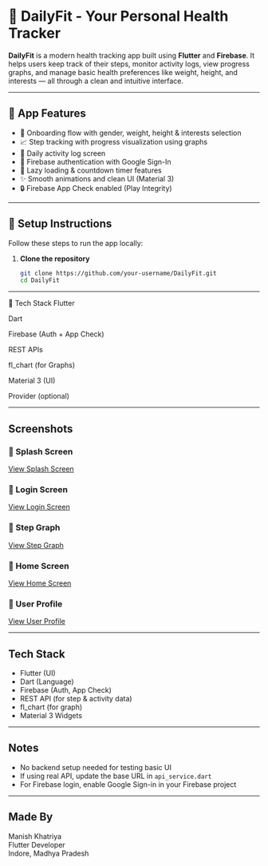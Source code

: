# 🏃 DailyFit - Your Personal Health Tracker

**DailyFit** is a modern health tracking app built using **Flutter** and **Firebase**. It helps users keep track of their steps, monitor activity logs, view progress graphs, and manage basic health preferences like weight, height, and interests — all through a clean and intuitive interface.

---

## 📲 App Features

- 👤 Onboarding flow with gender, weight, height & interests selection  
- 📈 Step tracking with progress visualization using graphs  
- 📅 Daily activity log screen  
- 🔐 Firebase authentication with Google Sign-In  
- 🎯 Lazy loading & countdown timer features  
- ✨ Smooth animations and clean UI (Material 3)  
- 🔒 Firebase App Check enabled (Play Integrity)  

---

## 🚀 Setup Instructions

Follow these steps to run the app locally:

1. **Clone the repository**  
   ```bash
   git clone https://github.com/your-username/DailyFit.git
   cd DailyFit

---
   
🔧 Tech Stack
Flutter

Dart

Firebase (Auth + App Check)

REST APIs

fl_chart (for Graphs)

Material 3 (UI)

Provider (optional) 

---

## Screenshots

### 🔹 Splash Screen  
[View Splash Screen](https://drive.google.com/uc?id=1jKGVSNizuVqe9AQTcpIXbNClBKxpVM0I)

### 🔹 Login Screen  
[View Login Screen](https://drive.google.com/uc?id=1CuBF6Ypai2KCtPYW_4Avafr7YibGwXs1)

### 🔹 Step Graph  
[View Step Graph](https://drive.google.com/uc?id=1lQWt-111U69z0_-7keOGVbnhQfkSaMT8)

### 🔹 Home Screen  
[View Home Screen](https://drive.google.com/uc?id=1vTLGA_0UThH0GZ_um2CfyGMyiqGHK449)

### 🔹 User Profile  
[View User Profile](https://drive.google.com/uc?id=1kUpITcvptGZkIvBwgvBl0UQUZp-8OgG7)

---

## Tech Stack

- Flutter (UI)
- Dart (Language)
- Firebase (Auth, App Check)
- REST API (for step & activity data)
- fl_chart (for graph)
- Material 3 Widgets

---

## Notes

- No backend setup needed for testing basic UI
- If using real API, update the base URL in `api_service.dart`
- For Firebase login, enable Google Sign-in in your Firebase project

---

## Made By

Manish Khatriya  
Flutter Developer  
Indore, Madhya Pradesh  

